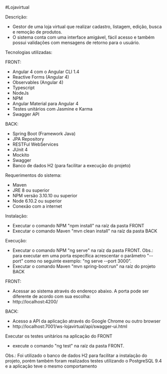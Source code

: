 #Lojavirtual

Descrição:
- Gestor de uma loja virtual que realizar cadastro, listagem, edição, busca e remoção de produtos.
- O sistema conta com uma interface amigável, fácil acesso e também possui validações com mensagens de retorno para o usuário.

Tecnologias utilizadas:

FRONT:
- Angular 4 com o Angular CLI 1.4
- Reactive Forms (Angular 4)
- Observables (Angular 4)
- Typescript
- NodeJs
- NPM
- Angular Material para Angular 4
- Testes unitários com Jasmine e Karma
- Swagger API

BACK:
- Spring Boot (Framework Java)
- JPA Repository
- RESTFul WebServices
- JUnit 4
- Mockito
- Swagger
- Banco de dados H2 (para facilitar a execução do projeto)

Requerimentos do sistema:
- Maven
- JRE 8 ou superior
- NPM versão 3.10.10 ou superior
- Node 6.10.2 ou superior
- Conexão com a internet

Instalação:
- Executar o comando NPM "npm install" na raíz da pasta FRONT
- Executar o comando Maven "mvn clean install" na raíz da pasta BACK

Execução:
- Executar o comando NPM "ng serve" na raíz da pasta FRONT.
 Obs.: para executar em uma porta específica acrescentar o parâmetro "--port" como no seguinte exemplo: "ng serve --port 3000".
- Executar o comando Maven "mvn spring-boot:run" na raíz do projeto BACK

FRONT:
- Acessar ao sistema através do endereço abaixo. A porta pode ser diferente de acordo com sua escolha:
- http://localhost:4200/

BACK:
- Acesso a API da aplicação através do Google Chrome ou outro browser
- http://localhost:7001/ws-lojavirtual/api/swagger-ui.html

Executar os testes unitários na aplicação do FRONT
- execute o comando "ng test" na raíz da pasta FRONT.

Obs.: Foi utilizado o banco de dados H2 para facilitar a instalação do projeto, porém também foram realizados testes utilizando o PostgreSQL 9.4 e a aplicação teve o mesmo comportamento